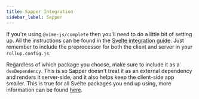 ```yaml
---
title: Sapper Integration
sidebar_label: Sapper
---
```


If you're using `@vime-js/complete` then you'll need to do a little bit of setting up. All the instructions
can be found in the [Svelte integration guide](./svelte.md). Just remember to include the preprocessor for
both the client and server in your `rollup.config.js`.

Regardless of which package you choose, make sure to include it as a `devDependency`. This is so Sapper doesn't treat
it as an external dependency and renders it server-side, and it also helps keep the client-side
app smaller. This is true for all Svelte packages you end up using, more information can be found
[here][sapper-external-deps].

[sapper-external-deps]: https://github.com/sveltejs/sapper-template#using-external-components
